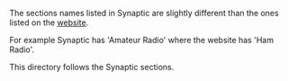 The sections names listed in Synaptic are slightly different than the ones listed on the [website](https://packages.debian.org/bullseye/).

For example Synaptic has 'Amateur Radio' where the website has 'Ham Radio'.

This directory follows the Synaptic sections.

